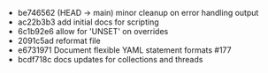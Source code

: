 - be746562 (HEAD -> main) minor cleanup on error handling output
- ac22b3b3 add initial docs for scripting
- 6c1b92e6 allow for 'UNSET' on overrides
- 2091c5ad reformat file
- e6731971 Document flexible YAML statement formats #177
- bcdf718c docs updates for collections and threads
